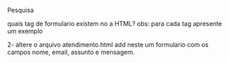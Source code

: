 Pesquisa 

quais tag de formulario existem no a HTML?
obs: para cada tag apresente um exemplo 

2- altere o arquivo atendimento.html add neste um formulario com os campos nome, email, assunto e mensagem.